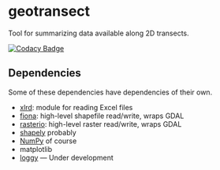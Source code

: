 # geotransect
Tool for summarizing data available along 2D transects.

[![Codacy Badge](https://www.codacy.com/project/badge/83d94f2a212c46b291c9e8c72ba6ed3f)](https://www.codacy.com/app/matt/geotransect_2)

## Dependencies
Some of these dependencies have dependencies of their own.

- [xlrd](https://github.com/python-excel/xlrd): module for reading Excel files
- [fiona](https://github.com/sgillies/fiona): high-level shapefile read/write, wraps GDAL
- [rasterio](https://github.com/sgillies/rasterio): high-level raster read/write, wraps GDAL
- [shapely](https://pypi.python.org/pypi/Shapely) probably
- [NumPy](https://github.com/numpy/numpy) of course
- matplotlib
- [loggy](https://github.com/agile-geoscience/loggy) — Under development
